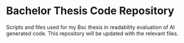 # Bachelor Thesis Code Repository
Scripts and files used for my Bsc thesis in readability evaluation of AI generated code.
This repository will be updated with the relevant files.
